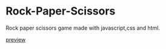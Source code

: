 # Rock-Paper-Scissors
Rock paper scissors game made with javascript,css and html.

[preview](https://rajat4984.github.io/Rock-Paper-Scissors/)
